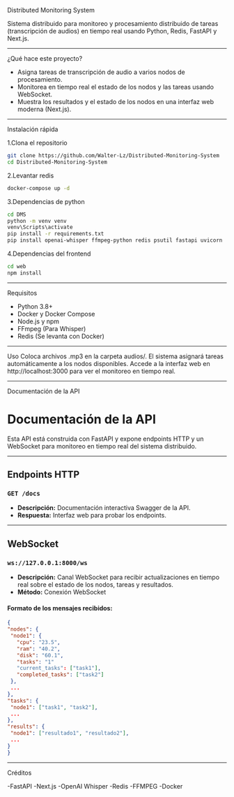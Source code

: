 Distributed Monitoring System

Sistema distribuido para monitoreo y procesamiento distribuido de tareas (transcripción de audios) en tiempo real usando Python, Redis, FastAPI y Next.js.

---

¿Qué hace este proyecto?

- Asigna tareas de transcripción de audio a varios nodos de procesamiento.
- Monitorea en tiempo real el estado de los nodos y las tareas usando WebSocket.
- Muestra los resultados y el estado de los nodos en una interfaz web moderna (Next.js).

---

Instalación rápida

1.Clona el repositorio
   ```bash
   git clone https://github.com/Walter-Lz/Distributed-Monitoring-System
   cd Distributed-Monitoring-System
   ```
2.Levantar redis
   ```bash
  docker-compose up -d
```
3.Dependencias de python
   ```bash
  cd DMS
  python -m venv venv
  venv\Scripts\activate
  pip install -r requirements.txt
  pip install openai-whisper ffmpeg-python redis psutil fastapi uvicorn
```
4.Dependencias del frontend
  ```bash
  cd web
  npm install
   ```
---

Requisitos

- Python 3.8+
- Docker y Docker Compose
- Node.js y npm
- FFmpeg (Para Whisper)
- Redis (Se levanta con Docker)

---

Uso
Coloca archivos .mp3 en la carpeta audios/.
El sistema asignará tareas automáticamente a los nodos disponibles.
Accede a la interfaz web en http://localhost:3000 para ver el monitoreo en tiempo real.

---

Documentación de la API
# Documentación de la API

Esta API está construida con FastAPI y expone endpoints HTTP y un WebSocket para monitoreo en tiempo real del sistema distribuido.

---

## Endpoints HTTP

### `GET /docs`
- **Descripción:** Documentación interactiva Swagger de la API.
- **Respuesta:** Interfaz web para probar los endpoints.

---

## WebSocket

### `ws://127.0.0.1:8000/ws`
- **Descripción:** Canal WebSocket para recibir actualizaciones en tiempo real sobre el estado de los nodos, tareas y resultados.
- **Método:** Conexión WebSocket

#### **Formato de los mensajes recibidos:**
   ```json
{
  "nodes": {
    "node1": {
      "cpu": "23.5",
      "ram": "40.2",
      "disk": "60.1",
      "tasks": "1"
      "current_tasks": ["task1"],
      "completed_tasks": ["task2"]
    },
    ...
  },
  "tasks": {
    "node1": ["task1", "task2"],
    ...
  },
  "results": {
    "node1": ["resultado1", "resultado2"],
    ...
  }
}
```
---

Créditos

-FastAPI
-Next.js
-OpenAI Whisper
-Redis
-FFMPEG
-Docker
